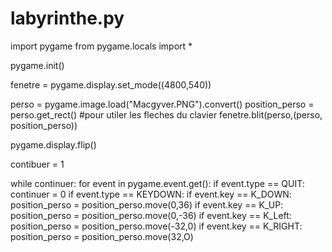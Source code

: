 # labyrinthe.py

import pygame
from pygame.locals import *

pygame.init()

fenetre = pygame.display.set_mode((4800,540))

perso = pygame.image.load("Macgyver.PNG").convert()
position_perso = perso.get_rect() #pour utiler les fleches du clavier
fenetre.blit(perso,(perso, position_perso))

pygame.display.flip()

contibuer = 1

while continuer:
    for event in pygame.event.get():
        if event.type == QUIT:
            continuer = 0
        if event.type == KEYDOWN:
            if event.key == K_DOWN:
                position_perso = position_perso.move(0,36)
            if event.key == K_UP:
                position_perso = position_perso.move(0,-36)
            if event.key == K_Left:
                position_perso = position_perso.move(-32,0)
            if event.key == K_RIGHT:
                position_perso = position_perso.move(32,O) 

